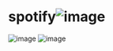 # spotify![image](https://github.com/user-attachments/assets/0edcfe9a-c474-4870-a266-b48ffdc618d1)
![image](https://github.com/user-attachments/assets/191f419f-3a97-44ba-94ce-20da25add898)
![image](https://github.com/user-attachments/assets/6261dc8c-b1f7-42dd-847e-290f365aaf7f)
